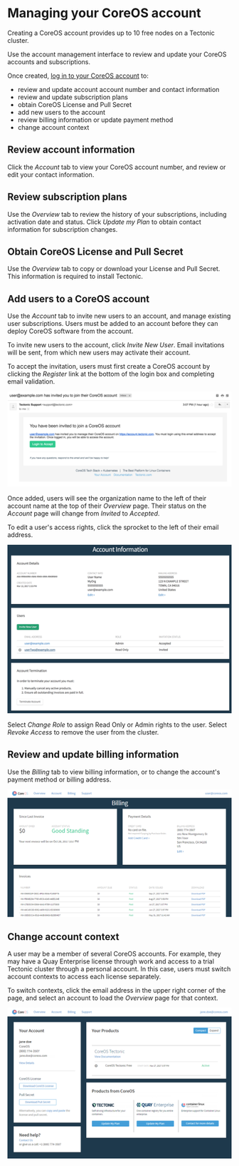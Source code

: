 # Managing your CoreOS account

Creating a CoreOS account provides up to 10 free nodes on a Tectonic cluster.

Use the account management interface to review and update your CoreOS accounts and subscriptions.

Once created, [log in to your CoreOS account][account-login] to:
* review and update account account number and contact information
* review and update subscription plans
* obtain CoreOS License and Pull Secret
* add new users to the account
* review billing information or update payment method
* change account context

## Review account information

Click the *Account* tab to view your CoreOS account number, and review or edit your contact information.

## Review subscription plans

Use the *Overview* tab to review the history of your subscriptions, including activation date and status. Click *Update my Plan* to obtain contact information for subscription changes.

## Obtain CoreOS License and Pull Secret

Use the *Overview* tab to copy or download your License and Pull Secret. This information is required to install Tectonic.

## Add users to a CoreOS account

Use the *Account* tab to invite new users to an account, and manage existing user subscriptions. Users must be added to an account before they can deploy CoreOS software from the account.

To invite new users to the account, click *Invite New User*. Email invitations will be sent, from which new users may activate their account.

To accept the invitation, users must first create a CoreOS account by clicking the *Register* link at the bottom of the login box and completing email validation.

<div class="row">
  <div class="col-lg-10 col-lg-offset-1 col-md-10 col-md-offset-1 col-sm-10 col-sm-offset-1 col-xs-10 col-xs-offset-1">
    <a href="../img/coreos-account-invited-email.png" class="co-m-screenshot">
      <img src="../img/coreos-account-invited-email.png" class="img-responsive">
    </a>
  </div>
</div>

Once added, users will see the organization name to the left of their account name at the top of their *Overview* page. Their status on the *Account* page will change from *Invited* to *Accepted*.

To edit a user's access rights, click the sprocket to the left of their email address.

<div class="row">
  <div class="col-lg-10 col-lg-offset-1 col-md-10 col-md-offset-1 col-sm-10 col-sm-offset-1 col-xs-10 col-xs-offset-1">
    <a href="../img/coreos-account-user-invited.png" class="co-m-screenshot">
      <img src="../img/coreos-account-user-invited.png" class="img-responsive">
    </a>
  </div>
</div>

Select *Change Role* to assign Read Only or Admin rights to the user. Select *Revoke Access* to remove the user from the cluster.

## Review and update billing information

Use the *Billing* tab to view billing information, or to change the account's payment method or billing address.

<div class="row">
  <div class="col-lg-10 col-lg-offset-1 col-md-10 col-md-offset-1 col-sm-10 col-sm-offset-1 col-xs-10 col-xs-offset-1">
    <a href="../img/billingpage.png" class="co-m-screenshot">
      <img src="../img/billingpage.png" class="img-responsive">
    </a>
  </div>
</div>

## Change account context

A user may be a member of several CoreOS accounts. For example, they may have a Quay Enterprise license through work and access to a trial Tectonic cluster through a personal account. In this case, users must switch account contexts to access each license separately.

To switch contexts, click the email address in the upper right corner of the page, and select an account to load the *Overview* page for that context.

<div class="row">
  <div class="col-lg-10 col-lg-offset-1 col-md-10 col-md-offset-1 col-sm-10 col-sm-offset-1 col-xs-10 col-xs-offset-1">
    <a href="../img/coreos-account-overview.png" class="co-m-screenshot">
      <img src="../img/coreos-account-overview.png" class="img-responsive">
    </a>
  </div>
</div>


[account-login]: https://account.coreos.com/login

